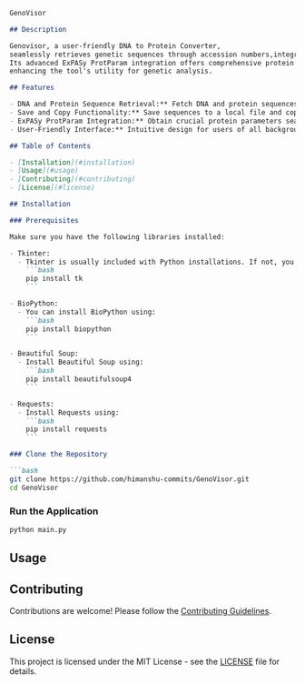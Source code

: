 
```markdown
GenoVisor

## Description

Genovisor, a user-friendly DNA to Protein Converter,
seamlessly retrieves genetic sequences through accession numbers,integrating with NCBI and BioPython.
Its advanced ExPASy ProtParam integration offers comprehensive protein parameters,
enhancing the tool's utility for genetic analysis.

## Features

- DNA and Protein Sequence Retrieval:** Fetch DNA and protein sequences by providing an accession number.
- Save and Copy Functionality:** Save sequences to a local file and copy them to the clipboard for easy sharing.
- ExPASy ProtParam Integration:** Obtain crucial protein parameters seamlessly.
- User-Friendly Interface:** Intuitive design for users of all backgrounds.

## Table of Contents

- [Installation](#installation)
- [Usage](#usage)
- [Contributing](#contributing)
- [License](#license)

## Installation

### Prerequisites

Make sure you have the following libraries installed:

- Tkinter: 
  - Tkinter is usually included with Python installations. If not, you can install it using:
    ```bash
    pip install tk
    ```

- BioPython:
  - You can install BioPython using:
    ```bash
    pip install biopython
    ```

- Beautiful Soup:
  - Install Beautiful Soup using:
    ```bash
    pip install beautifulsoup4
    ```

- Requests:
  - Install Requests using:
    ```bash
    pip install requests
    ```

### Clone the Repository

```bash
git clone https://github.com/himanshu-commits/GenoVisor.git
cd GenoVisor
```

### Run the Application

```bash
python main.py
```

## Usage

<Usage Instructions>

## Contributing

Contributions are welcome! Please follow the [Contributing Guidelines](CONTRIBUTING.md).

## License

This project is licensed under the MIT License - see the [LICENSE](LICENSE) file for details.

```

